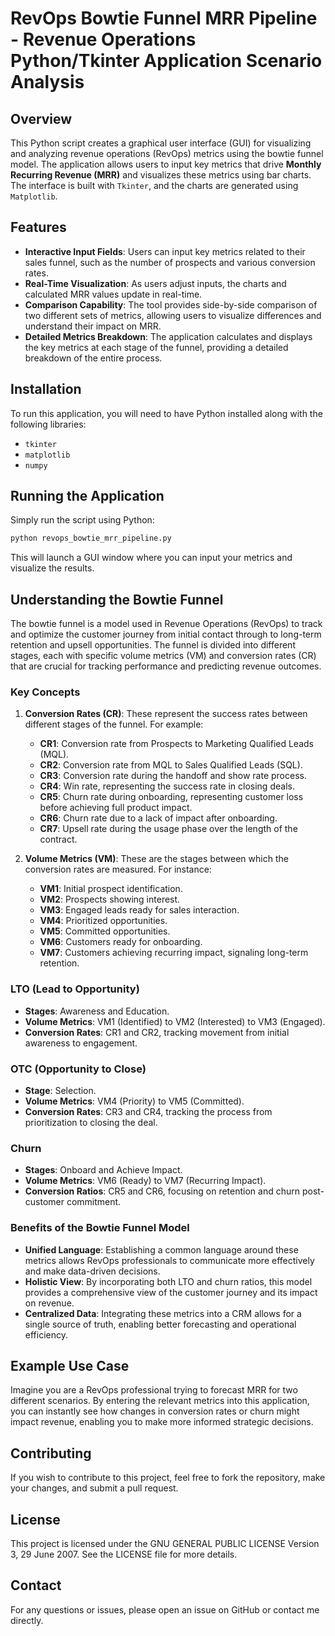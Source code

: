 
# RevOps Bowtie Funnel MRR Pipeline - Revenue Operations Python/Tkinter Application Scenario Analysis

## Overview

This Python script creates a graphical user interface (GUI) for visualizing and analyzing revenue operations (RevOps) metrics using the bowtie funnel model. The application allows users to input key metrics that drive **Monthly Recurring Revenue (MRR)** and visualizes these metrics using bar charts. The interface is built with `Tkinter`, and the charts are generated using `Matplotlib`.

## Features

- **Interactive Input Fields**: Users can input key metrics related to their sales funnel, such as the number of prospects and various conversion rates.
- **Real-Time Visualization**: As users adjust inputs, the charts and calculated MRR values update in real-time.
- **Comparison Capability**: The tool provides side-by-side comparison of two different sets of metrics, allowing users to visualize differences and understand their impact on MRR.
- **Detailed Metrics Breakdown**: The application calculates and displays the key metrics at each stage of the funnel, providing a detailed breakdown of the entire process.

## Installation

To run this application, you will need to have Python installed along with the following libraries:

- `tkinter`
- `matplotlib`
- `numpy`

## Running the Application

Simply run the script using Python:

```python
python revops_bowtie_mrr_pipeline.py
```

This will launch a GUI window where you can input your metrics and visualize the results.

## Understanding the Bowtie Funnel

The bowtie funnel is a model used in Revenue Operations (RevOps) to track and optimize the customer journey from initial contact through to long-term retention and upsell opportunities. The funnel is divided into different stages, each with specific volume metrics (VM) and conversion rates (CR) that are crucial for tracking performance and predicting revenue outcomes.

### Key Concepts

1. **Conversion Rates (CR)**: These represent the success rates between different stages of the funnel. For example:
   - **CR1**: Conversion rate from Prospects to Marketing Qualified Leads (MQL).
   - **CR2**: Conversion rate from MQL to Sales Qualified Leads (SQL).
   - **CR3**: Conversion rate during the handoff and show rate process.
   - **CR4**: Win rate, representing the success rate in closing deals.
   - **CR5**: Churn rate during onboarding, representing customer loss before achieving full product impact.
   - **CR6**: Churn rate due to a lack of impact after onboarding.
   - **CR7**: Upsell rate during the usage phase over the length of the contract.

2. **Volume Metrics (VM)**: These are the stages between which the conversion rates are measured. For instance:
   - **VM1**: Initial prospect identification.
   - **VM2**: Prospects showing interest.
   - **VM3**: Engaged leads ready for sales interaction.
   - **VM4**: Prioritized opportunities.
   - **VM5**: Committed opportunities.
   - **VM6**: Customers ready for onboarding.
   - **VM7**: Customers achieving recurring impact, signaling long-term retention.

### LTO (Lead to Opportunity)

- **Stages**: Awareness and Education.
- **Volume Metrics**: VM1 (Identified) to VM2 (Interested) to VM3 (Engaged).
- **Conversion Rates**: CR1 and CR2, tracking movement from initial awareness to engagement.

### OTC (Opportunity to Close)

- **Stage**: Selection.
- **Volume Metrics**: VM4 (Priority) to VM5 (Committed).
- **Conversion Rates**: CR3 and CR4, tracking the process from prioritization to closing the deal.

### Churn

- **Stages**: Onboard and Achieve Impact.
- **Volume Metrics**: VM6 (Ready) to VM7 (Recurring Impact).
- **Conversion Ratios**: CR5 and CR6, focusing on retention and churn post-customer commitment.

### Benefits of the Bowtie Funnel Model

- **Unified Language**: Establishing a common language around these metrics allows RevOps professionals to communicate more effectively and make data-driven decisions.
- **Holistic View**: By incorporating both LTO and churn ratios, this model provides a comprehensive view of the customer journey and its impact on revenue.
- **Centralized Data**: Integrating these metrics into a CRM allows for a single source of truth, enabling better forecasting and operational efficiency.

## Example Use Case

Imagine you are a RevOps professional trying to forecast MRR for two different scenarios. By entering the relevant metrics into this application, you can instantly see how changes in conversion rates or churn might impact revenue, enabling you to make more informed strategic decisions.

## Contributing

If you wish to contribute to this project, feel free to fork the repository, make your changes, and submit a pull request.

## License

This project is licensed under the  GNU GENERAL PUBLIC LICENSE Version 3, 29 June 2007. See the LICENSE file for more details.

## Contact

For any questions or issues, please open an issue on GitHub or contact me directly.
